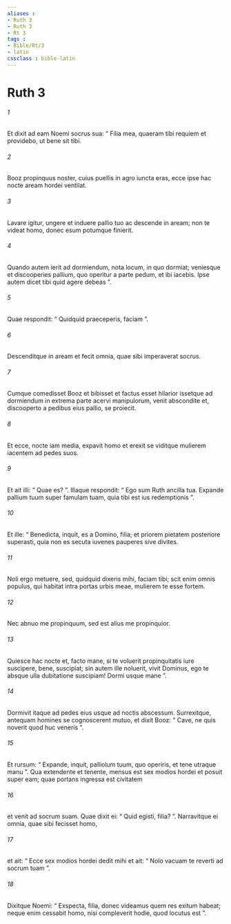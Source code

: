 ```yaml
---
aliases : 
- Ruth 3
- Ruth 3
- Rt 3
tags : 
- Bible/Rt/3
- latin
cssclass : bible-latin
---
```


# Ruth 3

###### 1
Et dixit ad eam Noemi socrus sua: “ Filia mea, quaeram tibi requiem et providebo, ut bene sit tibi. 
###### 2
Booz propinquus noster, cuius puellis in agro iuncta eras, ecce ipse hac nocte aream hordei ventilat. 
###### 3
Lavare igitur, ungere et induere pallio tuo ac descende in aream; non te videat homo, donec esum potumque finierit. 
###### 4
Quando autem ierit ad dormiendum, nota locum, in quo dormiat; veniesque et discooperies pallium, quo operitur a parte pedum, et ibi iacebis. Ipse autem dicet tibi quid agere debeas ”. 
###### 5
Quae respondit: “ Quidquid praeceperis, faciam ”.
###### 6
Descenditque in aream et fecit omnia, quae sibi imperaverat socrus.
###### 7
Cumque comedisset Booz et bibisset et factus esset hilarior issetque ad dormiendum in extrema parte acervi manipulorum, venit abscondite et, discooperto a pedibus eius pallio, se proiecit. 
###### 8
Et ecce, nocte iam media, expavit homo et erexit se viditque mulierem iacentem ad pedes suos. 
###### 9
Et ait illi: “ Quae es? ”. Illaque respondit: “ Ego sum Ruth ancilla tua. Expande pallium tuum super famulam tuam, quia tibi est ius redemptionis ”. 
###### 10
Et ille: “ Benedicta, inquit, es a Domino, filia; et priorem pietatem posteriore superasti, quia non es secuta iuvenes pauperes sive divites. 
###### 11
Noli ergo metuere, sed, quidquid dixeris mihi, faciam tibi; scit enim omnis populus, qui habitat intra portas urbis meae, mulierem te esse fortem. 
###### 12
Nec abnuo me propinquum, sed est alius me propinquior. 
###### 13
Quiesce hac nocte et, facto mane, si te voluerit propinquitatis iure suscipere, bene, suscipiat; sin autem ille noluerit, vivit Dominus, ego te absque ulla dubitatione suscipiam! Dormi usque mane ”.
###### 14
Dormivit itaque ad pedes eius usque ad noctis abscessum. Surrexitque, antequam homines se cognoscerent mutuo, et dixit Booz: “ Cave, ne quis noverit quod huc veneris ”. 
###### 15
Et rursum: “ Expande, inquit, palliolum tuum, quo operiris, et tene utraque manu ”. Qua extendente et tenente, mensus est sex modios hordei et posuit super eam; quae portans ingressa est civitatem 
###### 16
et venit ad socrum suam. Quae dixit ei: “ Quid egisti, filia? ”. Narravitque ei omnia, quae sibi fecisset homo, 
###### 17
et ait: “ Ecce sex modios hordei dedit mihi et ait: “ Nolo vacuam te reverti ad socrum tuam ”. 
###### 18
Dixitque Noemi: “ Exspecta, filia, donec videamus quem res exitum habeat; neque enim cessabit homo, nisi compleverit hodie, quod locutus est ”.
